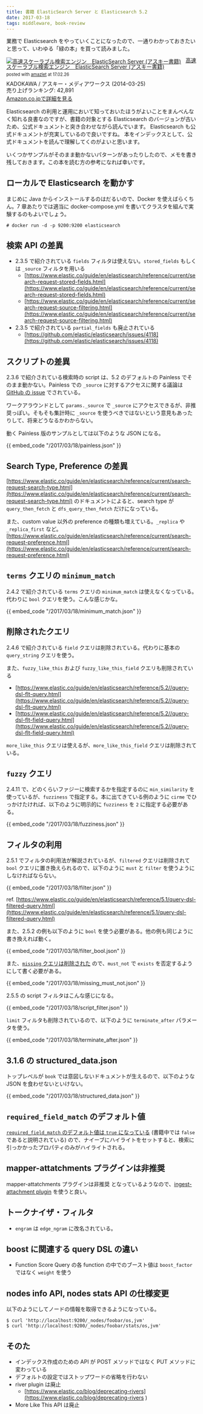 ```yaml
---
title: 書籍 ElasticSearch Server と Elasticsearch 5.2
date: 2017-03-18
tags: middleware, book-review
---
```


業務で Elasticsearch をやっていくことになったので、一通りわかっておきたいと思って、いわゆる「緑の本」を買って読みました。

<div class="amazlet-box"><div class="amazlet-image" style="float:left;margin:0px 12px -5px 0px;"><a href="http://www.amazon.co.jp/exec/obidos/ASIN/B00J4KDYZU" name="amazletlink" target="_blank"><img src="https://images-fe.ssl-images-amazon.com/images/I/510nupY-9zL._SL160_.jpg" alt="高速スケーラブル検索エンジン　ElasticSearch Server (アスキー書籍)" style="border: none;" /></a></div><div class="amazlet-info" style="line-height:120%; margin-bottom: 10px"><div class="amazlet-name" style="margin-bottom:10px;line-height:120%"><a href="http://www.amazon.co.jp/exec/obidos/ASIN/B00J4KDYZU" name="amazletlink" target="_blank">高速スケーラブル検索エンジン　ElasticSearch Server (アスキー書籍)</a><div class="amazlet-powered-date" style="font-size:80%;margin-top:5px;line-height:120%">posted with <a href="http://www.amazlet.com/" title="amazlet" target="_blank">amazlet</a> at 17.02.26</div></div><div class="amazlet-detail">KADOKAWA / アスキー・メディアワークス (2014-03-25)<br />売り上げランキング: 42,891<br /></div><div class="amazlet-sub-info" style="float: left;"><div class="amazlet-link" style="margin-top: 5px"><a href="http://www.amazon.co.jp/exec/obidos/ASIN/B00J4KDYZU" name="amazletlink" target="_blank">Amazon.co.jpで詳細を見る</a></div></div></div><div class="amazlet-footer" style="clear: left"></div></div>

Elasticsearch の利用と運用において知っておいたほうがよいことをまんべんなく知れる良書なのですが、書籍の対象とする Elasticsearch のバージョンが古いため、公式ドキュメントと突き合わせながら読んでいます。
Elasticsearch も公式ドキュメントが充実しているので良いですね。
本をインデックスとして、公式ドキュメントを読んで理解してくのがよいと思います。

いくつかサンプルがそのまま動かないパターンがあったりしたので、メモを書き残しておきます。この本を読む方の参考になれば幸いです。

## ローカルで Elasticsearch を動かす

まじめに Java からインストールするのはだるいので、Docker を使えばらくちん。7 章あたりでは適当に docker-compose.yml を書いてクラスタを組んで実験するのもよいでしょう。

```
# docker run -d -p 9200:9200 elasticsearch
```

## 検索 API の差異

- 2.3.5 で紹介されている `fields` フィルタは使えない。`stored_fields` もしくは `_source` フィルタを用いる
  - [https://www.elastic.co/guide/en/elasticsearch/reference/current/search-request-stored-fields.html](https://www.elastic.co/guide/en/elasticsearch/reference/current/search-request-stored-fields.html)
  - [https://www.elastic.co/guide/en/elasticsearch/reference/current/search-request-source-filtering.html](https://www.elastic.co/guide/en/elasticsearch/reference/current/search-request-source-filtering.html)
- 2.3.5 で紹介されている `partial_fields` も廃止されている
  - [https://github.com/elastic/elasticsearch/issues/4118](https://github.com/elastic/elasticsearch/issues/4118)

## スクリプトの差異

2.3.6 で紹介されている検索時の script は、5.2 のデフォルトの Painless でそのまま動かない。Painless での `_source` に対するアクセスに関する議論は [GitHub の issue](https://github.com/elastic/elasticsearch/issues/20068) でされている。

ワークアラウンドとして `params._source` で `_source` にアクセスできるが、非推奨っぽい。そもそも集計時に `_source` を使うべきではないという意見もあったりして、将来どうなるかわからない。

動く Painless 版のサンプルとしては以下のような JSON になる。

<p>
{{ embed_code "/2017/03/18/painless.json" }}
</p>

## Search Type, Preference の差異

[https://www.elastic.co/guide/en/elasticsearch/reference/current/search-request-search-type.html](https://www.elastic.co/guide/en/elasticsearch/reference/current/search-request-search-type.html) のドキュメントによると、search type が `query_then_fetch` と `dfs_query_then_fetch` だけになっている。

また、custom value 以外の preference の種類も増えている。`_replica` や `_replica_first` など。 [https://www.elastic.co/guide/en/elasticsearch/reference/current/search-request-preference.html](https://www.elastic.co/guide/en/elasticsearch/reference/current/search-request-preference.html)

## `terms` クエリの `minimum_match`

2.4.2 で紹介されている `terms` クエリの `minimum_match` は使えなくなっている。代わりに `bool` クエリを使う。こんな感じかな。

<p>
{{ embed_code "/2017/03/18/minimum_match.json" }}
</p>

## 削除されたクエリ

2.4.6 で紹介されている `field` クエリは削除されている。代わりに基本の `query_string` クエリを使う。

また、`fuzzy_like_this` および `fuzzy_like_this_field` クエリも削除されている

- [https://www.elastic.co/guide/en/elasticsearch/reference/5.2//query-dsl-flt-query.html](https://www.elastic.co/guide/en/elasticsearch/reference/5.2//query-dsl-flt-query.html)
- [https://www.elastic.co/guide/en/elasticsearch/reference/5.2//query-dsl-flt-field-query.html](https://www.elastic.co/guide/en/elasticsearch/reference/5.2//query-dsl-flt-field-query.html)

`more_like_this` クエリは使えるが、`more_like_this_field` クエリは削除されている。

## `fuzzy` クエリ

2.4.11 で、どのくらいファジーに検索するかを指定するのに `min_similarity` を使っているが、`fuzziness` で指定する。本に出てきている例のように `cirme` でひっかけたければ、以下のように明示的に `fuzziness` を `2` に指定する必要がある。

<p>
{{ embed_code "/2017/03/18/fuzziness.json" }}
</p>

## フィルタの利用

2.5.1 でフィルタの利用法が解説されているが、`filtered` クエリは削除されて `bool` クエリに置き換えられるので、以下のように `must` と `filter` を使うようにしなければならない。

<p>
{{ embed_code "/2017/03/18/filter.json" }}
</p>

ref. [https://www.elastic.co/guide/en/elasticsearch/reference/5.1/query-dsl-filtered-query.html](https://www.elastic.co/guide/en/elasticsearch/reference/5.1/query-dsl-filtered-query.html)

また、2.5.2 の例も以下のように `bool` を使う必要がある。他の例も同じように書き換えれば動く。

<p>
{{ embed_code "/2017/03/18/filter_bool.json" }}
</p>

また、[`missing` クエリは削除された](https://www.elastic.co/guide/en/elasticsearch/reference/5.2/query-dsl-exists-query.html#_literal_missing_literal_query) ので、`must_not` で `exists` を否定するようにして書く必要がある。

<p>
{{ embed_code "/2017/03/18/missing_must_not.json" }}
</p>

2.5.5 の script フィルタはこんな感じになる。

<p>
{{ embed_code "/2017/03/18/script_filter.json" }}
</p>

`limit` フィルタも削除されているので、以下のように `terminate_after` パラメータを使う。

<p>
{{ embed_code "/2017/03/18/terminate_after.json" }}
</p>

## 3.1.6 の structured_data.json

トップレベルが `book` では意図しないドキュメントが生えるので、以下のような JSON を食わせないといけない。

<p>
{{ embed_code "/2017/03/18/structured_data.json" }}
</p>

## `required_field_match` のデフォルト値

[`required_field_match` のデフォルト値は `true` になっている](https://www.elastic.co/guide/en/elasticsearch/reference/5.2/search-request-highlighting.html#field-match) (書籍中では `false` であると説明されている) ので、ナイーブにハイライトをセットすると、検索に引っかかったプロパティのみがハイライトされる。

## mapper-attatchments プラグインは非推奨

mapper-attatchments プラグインは非推奨 となっているようなので、[ingest-attachment plugin](https://www.elastic.co/guide/en/elasticsearch/plugins/5.x/ingest-attachment.html) を使うと良い。

## トークナイザ・フィルタ

- `engram` は `edge_ngram` に改名されている。

## boost に関連する query DSL の違い

- Function Score Query の各 function の中でのブースト値は `boost_factor` ではなく `weight` を使う

## nodes info API, nodes stats API の仕様変更

以下のようにしてノードの情報を取得できるようになっている。

```
$ curl 'http://localhost:9200/_nodes/foobar/os,jvm'
$ curl 'http://localhost:9200/_nodes/foobar/stats/os,jvm'
```

## そのた

- インデックス作成のための API が POST メソッドではなく PUT メソッドに変わっている
- デフォルトの設定ではストップワードの省略を行わない
- river plugin は廃止
  - [https://www.elastic.co/blog/deprecating-rivers](https://www.elastic.co/blog/deprecating-rivers )
- More Like This API は廃止

